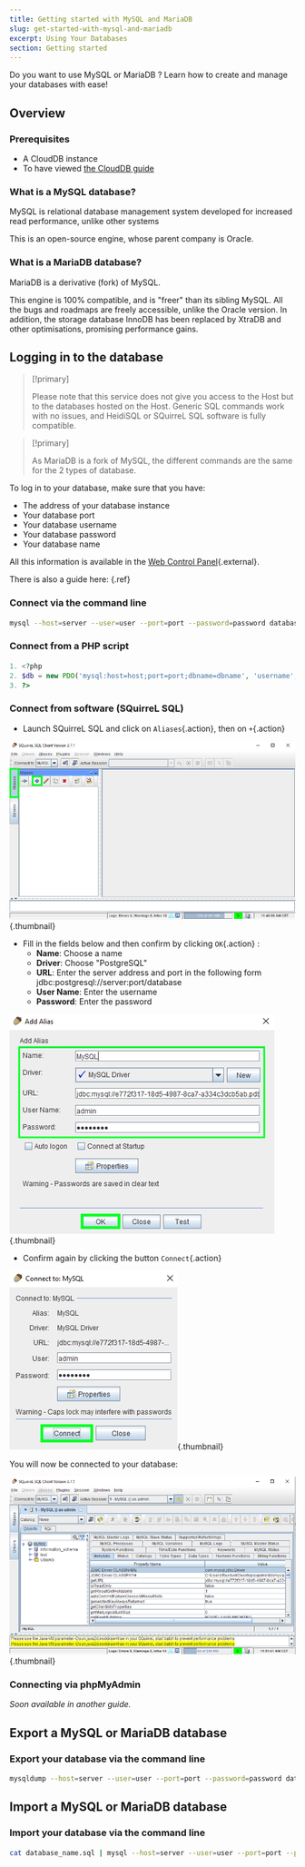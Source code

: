 ```yaml
---
title: Getting started with MySQL and MariaDB
slug: get-started-with-mysql-and-mariadb
excerpt: Using Your Databases
section: Getting started
---
```


Do you want to use MySQL or MariaDB ? Learn how to create and manage your databases with ease!


## Overview

### Prerequisites

- A CloudDB instance
- To have viewed [the CloudDB guide](../getting-started-with-clouddb/)

### What is a MySQL database?
MySQL is relational database management system developed for increased read performance, unlike other systems

This is an open-source engine, whose parent company is Oracle.


### What is a MariaDB database?
MariaDB is a derivative (fork) of MySQL.

This engine is 100% compatible, and is "freer" than its sibling MySQL. All the bugs and roadmaps are freely accessible, unlike the Oracle version. In addition, the storage database InnoDB has been replaced by XtraDB and other optimisations, promising performance gains.


## Logging in to the database


> [!primary]
>
> Please note that this service does not give you access to the Host but to the databases hosted on the Host. Generic SQL commands work with no issues, and HeidiSQL or SQuirreL SQL software is fully compatible.
> 



> [!primary]
>
> As MariaDB is a fork of MySQL, the different commands are the same for the 2 types of database.
> 

To log in to your database, make sure that you have:

- The address of your database instance
- Your database port
- Your database username
- Your database password
- Your database name

All this information is available in the [Web Control Panel](https://www.ovh.com/manager/web/){.external}.

There is also a guide here: [](debuter-avec-clouddbguide.en-gb.md){.ref}


### Connect via the command line

```bash
mysql --host=server --user=user --port=port --password=password database_name
```


### Connect from a PHP script

```php
1. <?php
2. $db = new PDO('mysql:host=host;port=port;dbname=dbname', 'username', 'password');
3. ?>
```


### Connect from software (SQuirreL SQL)
- Launch SQuirreL SQL and click on `Aliases`{.action}, then on `+`{.action}


![launch SQuirreL SQL](images/1.PNG){.thumbnail}

- Fill in the fields below and then confirm by clicking `OK`{.action} :
    - **Name**: Choose a name
    - **Driver**: Choose "PostgreSQL"
    - **URL**: Enter the server address and port in the following form jdbc:postgresql://server:port/database
    - **User Name**: Enter the username
    - **Password**: Enter the password


![config connection](images/2.PNG){.thumbnail}

- Confirm again by clicking the button `Connect`{.action}


![valid connection](images/3.PNG){.thumbnail}

You will now be connected to your database:


![config connection](images/4.PNG){.thumbnail}


### Connecting via phpMyAdmin
*Soon available in another guide.*


## Export a MySQL or MariaDB database

### Export your database via the command line

```bash
mysqldump --host=server --user=user --port=port --password=password database_name > database_name.sql
```


## Import a MySQL or MariaDB database

### Import your database via the command line

```bash
cat database_name.sql | mysql --host=server --user=user --port=port --password=password database_name
```
